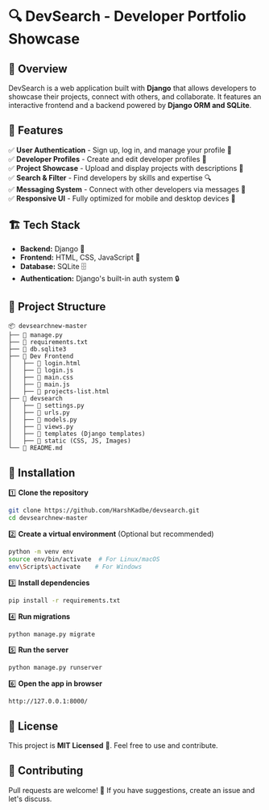 # 🔍 DevSearch - Developer Portfolio Showcase

## 📌 Overview

DevSearch is a web application built with **Django** that allows developers to showcase their projects, connect with others, and collaborate. It features an interactive frontend and a backend powered by **Django ORM and SQLite**.

## 🚀 Features

✅ **User Authentication** - Sign up, log in, and manage your profile 🔑  
✅ **Developer Profiles** - Create and edit developer profiles 📄  
✅ **Project Showcase** - Upload and display projects with descriptions 🚀  
✅ **Search & Filter** - Find developers by skills and expertise 🔍  
✅ **Messaging System** - Connect with other developers via messages 📩  
✅ **Responsive UI** - Fully optimized for mobile and desktop devices 📱

## 🏗️ Tech Stack

- **Backend:** Django 🐍
- **Frontend:** HTML, CSS, JavaScript 🎨
- **Database:** SQLite 🗄️
- **Authentication:** Django's built-in auth system 🔒

## 📂 Project Structure

```
📦 devsearchnew-master
├── 📄 manage.py
├── 📄 requirements.txt
├── 📄 db.sqlite3
├── 📂 Dev Frontend
│   ├── 📄 login.html
│   ├── 📄 login.js
│   ├── 📄 main.css
│   ├── 📄 main.js
│   ├── 📄 projects-list.html
├── 📂 devsearch
│   ├── 📄 settings.py
│   ├── 📄 urls.py
│   ├── 📄 models.py
│   ├── 📄 views.py
│   ├── 📂 templates (Django templates)
│   ├── 📂 static (CSS, JS, Images)
└── 📄 README.md
```

## 🔧 Installation

1️⃣ **Clone the repository**

```bash
git clone https://github.com/HarshKadbe/devsearch.git
cd devsearchnew-master
```

2️⃣ **Create a virtual environment** (Optional but recommended)

```bash
python -m venv env
source env/bin/activate  # For Linux/macOS
env\Scripts\activate    # For Windows
```

3️⃣ **Install dependencies**

```bash
pip install -r requirements.txt
```

4️⃣ **Run migrations**

```bash
python manage.py migrate
```

5️⃣ **Run the server**

```bash
python manage.py runserver
```

6️⃣ **Open the app in browser**

```
http://127.0.0.1:8000/
```

## 📜 License

This project is **MIT Licensed** 📝. Feel free to use and contribute.

## 🤝 Contributing

Pull requests are welcome! 🚀 If you have suggestions, create an issue and let's discuss.
